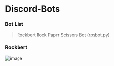 ﻿# Discord-Bots
### Bot List
> Rockbert Rock Paper Scissors Bot (rpsbot.py)

### Rockbert
![image](https://user-images.githubusercontent.com/81719891/209585469-ceb85e83-dec0-4a5c-bd2e-09da1f9ee70d.png)
